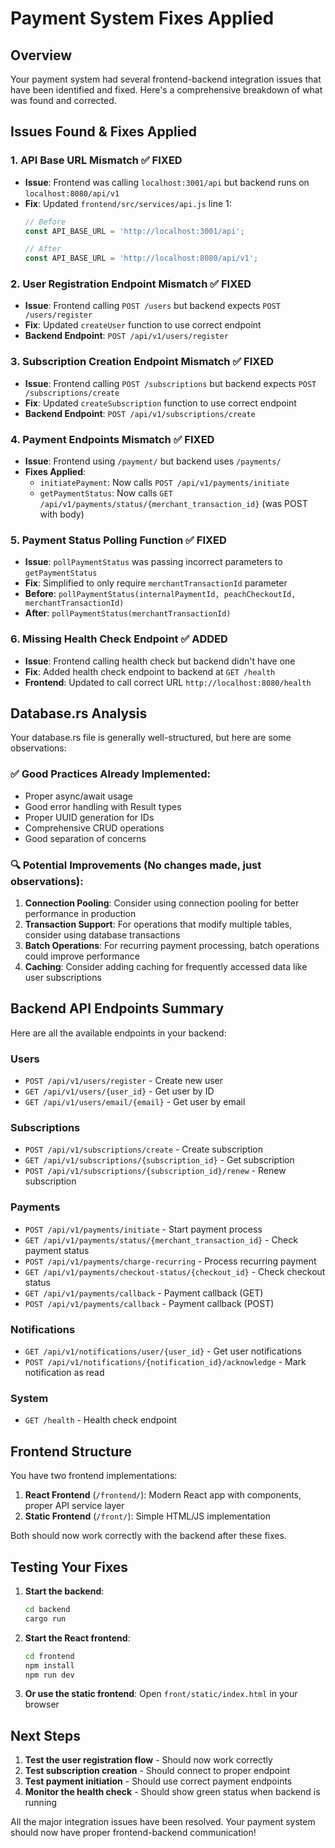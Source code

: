 # Payment System Fixes Applied

## Overview
Your payment system had several frontend-backend integration issues that have been identified and fixed. Here's a comprehensive breakdown of what was found and corrected.

## Issues Found & Fixes Applied

### 1. **API Base URL Mismatch** ✅ FIXED
- **Issue**: Frontend was calling `localhost:3001/api` but backend runs on `localhost:8080/api/v1`
- **Fix**: Updated `frontend/src/services/api.js` line 1:
  ```javascript
  // Before
  const API_BASE_URL = 'http://localhost:3001/api';
  
  // After  
  const API_BASE_URL = 'http://localhost:8080/api/v1';
  ```

### 2. **User Registration Endpoint Mismatch** ✅ FIXED
- **Issue**: Frontend calling `POST /users` but backend expects `POST /users/register`
- **Fix**: Updated `createUser` function to use correct endpoint
- **Backend Endpoint**: `POST /api/v1/users/register`

### 3. **Subscription Creation Endpoint Mismatch** ✅ FIXED
- **Issue**: Frontend calling `POST /subscriptions` but backend expects `POST /subscriptions/create`
- **Fix**: Updated `createSubscription` function to use correct endpoint
- **Backend Endpoint**: `POST /api/v1/subscriptions/create`

### 4. **Payment Endpoints Mismatch** ✅ FIXED
- **Issue**: Frontend using `/payment/` but backend uses `/payments/`
- **Fixes Applied**:
  - `initiatePayment`: Now calls `POST /api/v1/payments/initiate`
  - `getPaymentStatus`: Now calls `GET /api/v1/payments/status/{merchant_transaction_id}` (was POST with body)

### 5. **Payment Status Polling Function** ✅ FIXED
- **Issue**: `pollPaymentStatus` was passing incorrect parameters to `getPaymentStatus`
- **Fix**: Simplified to only require `merchantTransactionId` parameter
- **Before**: `pollPaymentStatus(internalPaymentId, peachCheckoutId, merchantTransactionId)`
- **After**: `pollPaymentStatus(merchantTransactionId)`

### 6. **Missing Health Check Endpoint** ✅ ADDED
- **Issue**: Frontend calling health check but backend didn't have one
- **Fix**: Added health check endpoint to backend at `GET /health`
- **Frontend**: Updated to call correct URL `http://localhost:8080/health`

## Database.rs Analysis

Your database.rs file is generally well-structured, but here are some observations:

### ✅ **Good Practices Already Implemented**:
- Proper async/await usage
- Good error handling with Result types
- Proper UUID generation for IDs
- Comprehensive CRUD operations
- Good separation of concerns

### 🔍 **Potential Improvements** (No changes made, just observations):

1. **Connection Pooling**: Consider using connection pooling for better performance in production
2. **Transaction Support**: For operations that modify multiple tables, consider using database transactions
3. **Batch Operations**: For recurring payment processing, batch operations could improve performance
4. **Caching**: Consider adding caching for frequently accessed data like user subscriptions

## Backend API Endpoints Summary

Here are all the available endpoints in your backend:

### Users
- `POST /api/v1/users/register` - Create new user
- `GET /api/v1/users/{user_id}` - Get user by ID
- `GET /api/v1/users/email/{email}` - Get user by email

### Subscriptions  
- `POST /api/v1/subscriptions/create` - Create subscription
- `GET /api/v1/subscriptions/{subscription_id}` - Get subscription
- `POST /api/v1/subscriptions/{subscription_id}/renew` - Renew subscription

### Payments
- `POST /api/v1/payments/initiate` - Start payment process
- `GET /api/v1/payments/status/{merchant_transaction_id}` - Check payment status
- `POST /api/v1/payments/charge-recurring` - Process recurring payment
- `GET /api/v1/payments/checkout-status/{checkout_id}` - Check checkout status
- `GET /api/v1/payments/callback` - Payment callback (GET)
- `POST /api/v1/payments/callback` - Payment callback (POST)

### Notifications
- `GET /api/v1/notifications/user/{user_id}` - Get user notifications
- `POST /api/v1/notifications/{notification_id}/acknowledge` - Mark notification as read

### System
- `GET /health` - Health check endpoint

## Frontend Structure

You have two frontend implementations:

1. **React Frontend** (`/frontend/`): Modern React app with components, proper API service layer
2. **Static Frontend** (`/front/`): Simple HTML/JS implementation

Both should now work correctly with the backend after these fixes.

## Testing Your Fixes

1. **Start the backend**:
   ```bash
   cd backend
   cargo run
   ```

2. **Start the React frontend**:
   ```bash
   cd frontend
   npm install
   npm run dev
   ```

3. **Or use the static frontend**: Open `front/static/index.html` in your browser

## Next Steps

1. **Test the user registration flow** - Should now work correctly
2. **Test subscription creation** - Should connect to proper endpoint
3. **Test payment initiation** - Should use correct payment endpoints
4. **Monitor the health check** - Should show green status when backend is running

All the major integration issues have been resolved. Your payment system should now have proper frontend-backend communication!